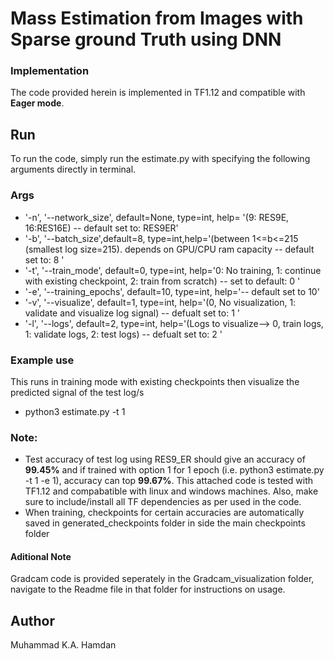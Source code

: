 
# Mass Estimation from Images with Sparse ground Truth using DNN
### Implementation
The code provided herein is implemented in TF1.12 and compatible with **Eager mode**.

## Run
To run the code, simply run the estimate.py with specifying the following arguments directly in terminal.

### Args
* '-n', '--network_size', default=None, type=int, help= '(9: RES9E, 16:RES16E) -- default set to: RES9ER'
* '-b', '--batch_size',default=8, type=int,help='(between 1<=b<=215 (smallest log size=215). depends on GPU/CPU ram capacity -- default set to: 8 '
* '-t', '--train_mode', default=0, type=int, help='0: No training, 1: continue with existing checkpoint, 2: train from scratch) -- set to default: 0 '
* '-e', '--training_epochs', default=10, type=int, help='-- default set to 10'
* '-v', '--visualize', default=1, type=int, help='(0, No visualization, 1: validate and visualize log signal) -- defualt set to: 1 '
* '-l', '--logs', default=2, type=int, help='(Logs to visualize--> 0, train logs, 1: validate logs, 2: test logs) -- defualt set to: 2 '
### Example use  
This runs in training mode with existing checkpoints then visualize the predicted signal of the test log/s
 - python3 estimate.py -t 1 


### Note:
* Test accuracy of test log using RES9_ER should give an accuracy of **99.45%** and if trained with option 1 for 1 epoch (i.e. python3 estimate.py -t 1 -e 1), accuracy can top **99.67%**. This attached code is tested with TF1.12 and compabatible with linux and windows machines. Also, make sure to include/install all TF dependencies as per used in the code.
* When training, checkpoints for certain accuracies are automatically saved in generated_checkpoints folder in side the main checkpoints folder

#### Aditional Note
Gradcam code is provided seperately in the Gradcam_visualization folder, navigate to the Readme file in that folder for instructions on usage.

## Author
Muhammad K.A. Hamdan
